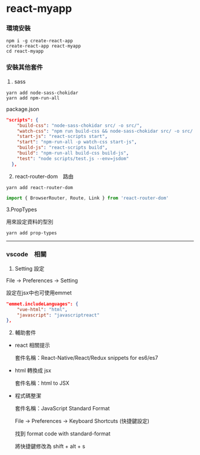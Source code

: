 # react-myapp

### 環境安裝

```
npm i -g create-react-app
create-react-app react-myapp
cd react-myapp
```

### 安裝其他套件

１. sass
```
yarn add node-sass-chokidar
yarn add npm-run-all
```

package.json
```json
"scripts": {
    "build-css": "node-sass-chokidar src/ -o src/",
    "watch-css": "npm run build-css && node-sass-chokidar src/ -o src/ --watch --recursive",
    "start-js": "react-scripts start",
    "start": "npm-run-all -p watch-css start-js",
    "build-js": "react-scripts build",
    "build": "npm-run-all build-css build-js",
    "test": "node scripts/test.js --env=jsdom"
  },
```
2. react-router-dom　路由
```
yarn add react-router-dom
```
```javascript
import { BrowserRouter, Route, Link } from 'react-router-dom'
```

3.PropTypes

  用來設定資料的型別
```
yarn add prop-types
```

---

### vscode　相關

1. Setting 設定

  File -> Preferences -> Setting

  設定在jsx中也可使用emmet

```json
"emmet.includeLanguages": {
    "vue-html": "html",
    "javascript": "javascriptreact"
},
```

2. 輔助套件

 - react 相關提示

   套件名稱：React-Native/React/Redux snippets for es6/es7

 - html 轉換成 jsx

   套件名稱：html to JSX

 - 程式碼整潔

   套件名稱：JavaScript Standard Format

   File -> Preferences -> Keyboard Shortcuts (快捷鍵設定)

   找到 format code with standard-format

   將快捷鍵修改為 shift + alt + s
